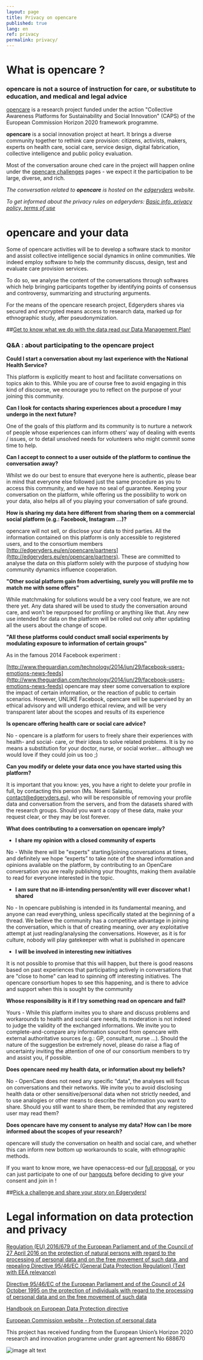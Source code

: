 ```yaml
---
layout: page
title: Privacy on opencare
published: true
lang: en
ref: privacy
permalink: privacy/
---
```


# What is opencare ?

### opencare is not a source of instruction for care, or substitute to education, and **medical and legal advice** 

[opencare](http://opencare.cc) is a research project funded under the action "Collective Awareness Platforms for Sustainability and Social Innovation" (CAPS) of the European Commission Horizon 2020 framework programme. 

**opencare** is a social innovation project at heart. It brings a diverse community together to rethink care provision: citizens, activists, makers, experts on health care, social care, service design, digital fabrication, collective intelligence and public policy evaluation. 

Most of the conversation aroune ched care in the project will happen online under the [opencare challenges](https://edgeryders.eu/en/op3ncare/helping-one-another-to-discover-what-is) pages - we expect it the participation to be large, diverse, and rich. 

*The conversation related to **opencare** is hosted on the [edgeryders](http://edgeryders.eu/) website.*

*To get informed about the privacy rules on edgeryders: [Basic info, privacy policy, terms of use](https://edgeryders.eu/edgeryders-lbg/privacy-policy-and-terms-of-use)*

# opencare and your data

Some of opencare activities will be to develop a software stack to monitor and assist collective intelligence social dynamics in online communities. We indeed employ software to help the community discuss, design, test and evaluate care provision services. 

To do so, we analyse the content of the conversations through softwares which help bringing participants together by identifying points of consensus and controversy, summarizing and structuring arguments. 

For the means of the opencare research project, Edgeryders shares via secured and encrypted means access to research data, marked up for ethnographic study, after pseudonymization.

##[Get to know what we do with the data,read our Data Management Plan!](https://github.com/opencarecc/opencare-data-documentation/blob/master/Data%20management%20plan/Data_in_Opencare.pdf)

### Q&A : about participating to the opencare project

**Could I start a conversation about my last experience with the National Health Service?**

This platform is explicitly meant to host and facilitate conversations on topics akin to this. While you are of course free to avoid engaging in this kind of discourse, we encourage you to reflect on the purpose of your joining this community.

**Can I look for contacts sharing experiences about a procedure I may undergo in the next future?**

One of the goals of this platform and its community is to nurture a network of people whose experiences can inform others’ way of dealing with events / issues, or to detail unsolved needs for volunteers who might commit some time to help.

**Can I  accept to connect to a user outside of the platform to continue the conversation away?**

Whilst we do our best to ensure that everyone here is authentic, please bear in mind that everyone else followed just the same procedure as you to access this community, and we have no seal of guarantee. Keeping your conversation on the platform, while offering us the possibility to work on your data, also helps all of you playing your conversation of safe ground.

**How is sharing my data here different from sharing them on a commercial social platform (e.g.: Facebook, Instagram …)?**

opencare will not sell, or disclose your data to third parties. All the information contained on this platform is only accessible to registered users, and to the consortium members [http://edgeryders.eu/en/opencare/partners](http://edgeryders.eu/en/opencare/partners). These are committed to analyse the data on this platform solely with the purpose of studying how community dynamics influence cooperation.

**"Other social platform gain from advertising, surely you will profile me to match me with some offers"**

While matchmaking for solutions would be a very cool feature, we are not there yet. Any data shared will be used to study the conversation around care, and won’t be repurposed for profiling or anything like that. Any new use intended for data on the platform will be rolled out only after updating all the users about the change of scope.

**"All these platforms could conduct small social experiments by modulating exposure to information of certain groups"**

As in the famous 2014 Facebook experiment :

[http://www.theguardian.com/technology/2014/jun/29/facebook-users-emotions-news-feeds](http://www.theguardian.com/technology/2014/jun/29/facebook-users-emotions-news-feeds)  opencare may steer some conversation to explore the impact of certain information, or the reaction of public to certain scenarios. However, UNLIKE Facebook, opencare will be supervised by an ethical advisory and will undergo ethical review, and will be very transparent later about the scopes and results of its experience

**Is opencare offering health care or social care advice?**

No - opencare is a platform for users to freely share their experiences with health- and social- care, or their ideas to solve related problems. It is by no means a substitution for your doctor, nurse, or social worker… although we would love if they could join us too ;)

**Can you modify or delete your data once you have started using this platform?**

It is important that you know: yes, you have a right to delete your profile in full, by contacting this person (Ms. Noemi Salantiu, contact@edgeryders.eu), who will be responsible of removing your profile data and conversation from the servers, and from the datasets shared with the research groups. Should you want a copy of these data, make your request clear, or they may be lost forever.

**What does contributing to a conversation on opencare imply?**

* **I share my opinion with a closed community of experts**

No - While there will be "experts" starting/joining conversations at times, and definitely we hope “experts” to take note of the shared information and opinions available on the platform, by contributing to an OpenCare conversation you are really publishing your thoughts, making them available to read for everyone interested in the topic.

* **I am sure that no ill-intending person/entity will ever discover what I shared**

No - In opencare publishing is intended in its fundamental meaning, and anyone can read everything, unless specifically stated at the beginning of a thread. We believe the community has a competitive advantage in joining the conversation, which is that of creating meaning, over any exploitative attempt at just reading/analysing the conversations. However, as it is for culture, nobody will play gatekeeper with what is published in opencare

* **I will be involved in interesting new initiatives**

It is not possible to promise that this will happen, but there is good reasons based on past experiences that participating actively in conversations that are "close to home" can lead to spinning off interesting initiatives. The opencare consortium hopes to see this happening, and is there to advice and support when this is sought by the community

**Whose responsibility is it if I try something read on opencare and fail?**

Yours - While this platform invites you to share and discuss problems and workarounds to health and social care needs, its moderation is not indeed to judge the validity of the exchanged informations. We invite you to complete-and-compare any information sourced from opencare with external authoritative sources (e.g.: GP, consultant, nurse …). Should the nature of the suggestion be extremely novel, please do raise a flag of uncertainty inviting the attention of one of our consortium members to try and assist you, if possible.

**Does opencare need my health data, or information about my beliefs?**

No - OpenCare does not need any specific "data", the analyses will focus on conversations and their networks. We invite you to avoid disclosing health data or other sensitive/personal data when not strictly needed, and to use analogies or other means to describe the information you want to share. Should you still want to share them, be reminded that any registered user may read them?

**Does opencare have my consent to analyse my data? How can I be more informed about the scopes of your research?**

opencare will study the conversation on health and social care, and whether this can inform new bottom up workarounds to scale, with ethnographic methods.

If you want to know more, we have openaccess-ed our [full proposal](https://edgeryders.eu/en/opencare/project), or you can just participate to one of our [hangouts](https://edgeryders.eu/en/op3ncare/op3n-meetups) before deciding to give your consent and join in !

##[Pick a challenge and share your story on Edgeryders!](https://edgeryders.eu/en/op3ncare/helping-one-another-to-discover-what-is)

# Legal information on data protection and privacy

[Regulation (EU) 2016/679 of the European Parliament and of the Council of 27 April 2016 on the protection of natural persons with regard to the processing of personal data and on the free movement of such data, and repealing Directive 95/46/EC (General Data Protection Regulation) (Text with EEA relevance)](http://eur-lex.europa.eu/legal-content/EN/TXT/?uri=uriserv:OJ.L_.2016.119.01.0001.01.ENG&toc=OJ:L:2016:119:TOC)

[Directive 95/46/EC of the European Parliament and of the Council of 24 October 1995 on the protection of individuals with regard to the processing of personal data and on the free movement of such data](http://eur-lex.europa.eu/legal-content/EN/TXT/?uri=celex:31995L0046)

[Handbook on European Data Protection directive](http://www.echr.coe.int/Documents/Handbook_data_protection_ENG.pdf)

[European Commission website - Protection of personal data](http://ec.europa.eu/justice/data-protection/) 

This project has received funding from the European Union’s Horizon 2020 research and innovation programme under grant agreement No 688670

![image alt text](image_0.jpg)

